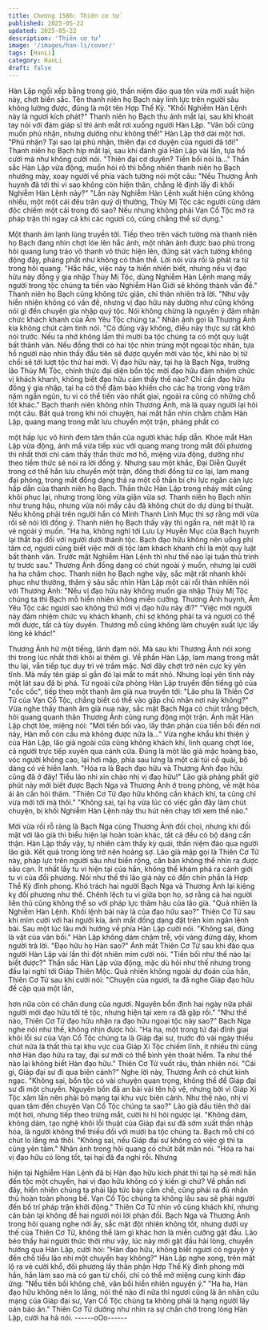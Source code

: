 ```yaml
---
title: Chương 1586: Thiên cơ tử
published: 2025-05-22
updated: 2025-05-22
description: 'Thiên cơ tử'
image: '/images/han-li/cover/'
tags: [HanLi]
category: HanLi
draft: false
---
```


Hàn Lập ngồi xếp bằng trong gió, thần niệm đảo qua tên vừa mới
xuất hiện này, chợt biến sắc. Tên thanh niên họ Bạch này linh lực
trên người sâu không lường được, đúng là một tên Hợp Thể Kỳ.
"Khối Nghiễm Hàn Lệnh này là ngươi kích phát?"
Thanh niên họ Bạch thu ánh mắt lại, sau khi khoát tay nói với đám
giáp sĩ thì ánh mắt rơi xuống người Hàn Lập.
"Vãn bối cũng muốn phủ nhận, nhưng dường như không thể!"
Hàn Lập thở dài một hơi.
"Phủ nhận? Tại sao lại phủ nhận, thiên đại cơ duyện của ngươi đã
tới!"
Thanh niên họ Bạch híp mắt lại, sau khi đánh giá Hàn Lập vài lần,
tựa hồ cười mà như không cười nói.
"Thiên đại cơ duyên? Tiền bối nói là..."
Thần sắc Hàn Lập vừa động, muốn hỏi rõ thì bỗng nhiên thanh
niên họ Bạch nhướng mày, xoay người về phía vách tường nói
một câu:
"Nếu Thương Ảnh huynh đã tới thì vì sao không còn hiện thân,
chẳng lẽ định lấy đi khối Nghiễm Hàn Lệnh này?"
"Lần này Nghiễm Hàn Lệnh xuất hiện cũng không nhiều, một một
cái đều trân quý dị thường, Thủy Mị Tộc các người cũng dám độc
chiếm một cái trong đó sao? Nếu nhưng không phải Vạn Cổ Tộc
mở ra pháp trận thì ngay cả khi các ngươi có, cũng chẳng thể sử
dụng."

Một thanh âm lạnh lùng truyền tới.
Tiếp theo trên vách tường mà thanh niên họ Bạch đang nhìn chợt
lóe lên hắc ảnh, một nhân ảnh được bao phủ trong hôi quang
lung tráo vô thanh vô thức hiện lên, đứng sát vách tường không
động đậy, phảng phất như không có thân thể. Lời nói vừa rồi là
phát ra từ trong hôi quang.
"Hắc hắc, việc này ta hiển nhiên biết, nhưng nếu vị đạo hữu này
đồng ý gia nhập Thủy Mị Tộc, dùng Nghiễm Hàn Lệnh mang mấy
người trong tộc chúng ta tiến vào Nghiễm Hàn Giới sẽ không
thành vấn đề."
Thanh niên họ Bạch cũng không tức giận, chỉ thản nhiên trả lời.
"Như vậy hiển nhiên không có vấn đề, nhưng vị đạo hữu này
dường như cũng không nói gì đến chuyện gia nhập quý tộc. Nói
không chừng là nguyên ý đảm nhận chức khách khanh của Âm
Yêu Tộc chúng ta."
Nhân ảnh gọi là Thương Ảnh kia không chút cảm tình nói.
"Có đúng vậy không, điều này thực sự rất khó nói trước. Nếu ta
nhớ không lầm thì mười ba tộc chúng ta có một quy luật bất thành
văn. Nếu đồng thời có hai tộc nhìn trúng một ngoại tộc nhân, tựa
hồ người nào nhìn thấy đầu tiên sẽ được quyền mời vào tộc, khi
nào bị từ chối sẽ tới lượt tộc thứ hai mời. Vị đạo hữu này, tại hạ là
Bạch Nga, trưởng lão Thủy Mị Tộc, chính thức đại diện bổn tộc
mời đạo hữu đảm nhiệm chức vị khách khanh, không biết đạo
hữu cảm thấy thế nào? Chỉ cần đạo hữu đồng ý gia nhập, tại hạ
có thể đảm bảo khiến cho các hạ trong vòng trăm năm ngắn
ngủn, tu vi có thể tiến vào nhất giai, ngoài ra cũng có những chỗ
tốt khác."
Bạch thanh niên không nhìn Thương Ảnh, mà là quay người lại
hỏi một câu.
Bất quá trong khi nói chuyện, hai mắt hắn nhìn chằm chằm Hàn
Lập, quang mang trong mắt lưu chuyển một trận, phảng phất có

một hấp lực vô hình đem tâm thần của người khác hấp dẫn.
Khóe mắt Hàn Lập vừa động, ánh mắ vừa tiếp xúc với quang
mang trong mắt đối phương thì nhất thời chỉ cảm thấy thần thức
mơ hồ, miệng vừa động, dường như theo tiềm thức sẽ nói ra lời
đồng ý.
Nhưng sau một khắc, Đại Diễn Quyết trong cơ thể hắn lưu
chuyển một trận, đồng thời đồng tử co lại, lam mang đại phóng,
trong mắt đồng dạng thả ra một cỗ thần bí chi lực ngăn cản lực
hấp dẫn của thanh niên họ Bạch. Thần thức Hàn Lập trong nháy
mắt cũng khôi phục lại, nhưng trong lòng vừa giận vừa sợ.
Thanh niên họ Bạch nhìn như trung hậu, nhưng vừa nói mấy câu
đã không chút do dự dùng bí thuật. Nếu không phải trên người
hắn có Minh Thanh Linh Mục thì sợ rằng mới vừa rồi sẽ nói lời
đồng ý. Thanh niên họ Bạch thấy vậy thì ngẩn ra, nét mặt lộ ra vẻ
ngoài ý muốn.
"Ha ha, không nghĩ tới Lưu Ly Huyễn Mục của Bạch huynh lại thất
bại đối với người dưới thánh tộc. Bạch đạo hữu không nên uổng
phí tâm cơ, ngươi cũng biết việc mời dị tộc làm khách khanh chỉ là
một quy luật bất thành văn. Trước mặt Nghiễm Hàn Lệnh thì như
thế nào lại tuân thủ trình tự trươc sau."
Thương Ảnh đồng dạng có chút ngoài ý muốn, nhưng lại cười ha
ha châm chọc.
Thanh niên họ Bạch nghe vậy, sắc mặt rất nhanh khôi phục như
thường, thâm ý sâu sắc nhìn Hàn Lập một cái rồi thản nhiên nói
với Thương Ảnh:
"Nếu vị đạo hữu này không muốn gia nhập Thủy Mị Tộc chúng ta
thì Bạch mỗ hiển nhiên không miễn cưỡng. Thương Ảnh huynh,
Âm Yêu Tộc các ngươi sao không thử mời vị đạo hữu này đi?"
"Việc mời người này đảm nhiệm chức vụ khách khanh, chỉ sợ
không phải ta và ngươi có thể mời được, tất cả tùy duyên.
Thương mỗ cũng không làm chuyện xuất lực lấy lòng kẻ khác!"

Thương Ảnh hừ một tiếng, lãnh đạm nói. Mà sau khi Thương Ảnh
nói xong thì trong lúc nhất thời khôi ai thêm gì.
Về phần Hàn Lập, lam mang trong mắt thu lại, vẫn tiếp tục duy trì
vẻ trầm mặc. Nơi đây chợt trở nên cực kỳ yên tĩnh. Mà mấy tên
giáp sĩ gần đó lại mắt to mắt nhỏ. Nhưng loại yên tĩnh này một lát
sau đã bị phá.
Từ ngoài cửa phòng Hàn Lập truyền đến tiếng gõ của "cốc cốc",
tiếp theo một thanh âm già nua truyền tới:
"Lão phu là Thiên Cơ Tử của Vạn Cổ Tộc, chẳng biết có thể vào
gặp chủ nhân nơi này không?"
Vừa nghe thấy thanh âm già nua này, sắc mặt Bạch Nga có chút
trắng bệch, hôi quang quanh thân Thương Ảnh cũng rung động
một trận. Ánh mắt Hàn Lập chợt lóe, miệng nói:
"Mời tiền bối vào, lấy thân phận của tiền bối đến nơi này, Hàn mỗ
còn cầu mà không được nữa là..."
Vừa nghe khẩu khí thiện ý của Hàn Lập, lão già ngoài cửa cũng
không khách khí, linh quang chợt lóe, cả người trực tiếp xuyên
qua cánh cửa.
Đúng là một lão già mặc hoàng bào, vóc người không cao, lại hơi
mập, phía sau lưng là một cái túi cổ quái, bộ dáng có vẻ hiền
lanh.
"Hóa ra là Bạch đạo hữu và Thương Ảnh đạo hữu cũng đã ở đây!
Tiểu lão nhi xin chào nhị vị đạo hữu!"
Lão già phảng phất giờ phút này mới biết được Bạch Nga và
Thương Ảnh ở trong phòng, vẻ mặt hòa ái ân cần hỏi thăm.
"Thiên Cơ Tử đạo hữu không cần khách khí, ta cũng chỉ vừa mới
tới mà thôi."
"Không sai, tại hạ vừa lúc có việc gần đây làm chút chuyện, bị
khối Nghiễm Hàn Lệnh này thu hút nên chạy tới xem thế nào."

Mới vừa rồi rỗ ràng là Bạch Nga cùng Thương Ảnh đối chọi,
nhưng khi đối mặt với lão già thì biểu hiện lại hoàn toàn khác, tất
cả đều có bộ dáng cẩn thận. Hàn Lập thấy vậy, tự nhiên cảm thấy
kỳ quái, thần niệm đảo qua người lão già. Kết quả trong lòng trở
nên hoảng sợ.
Lão già mập gọi là Thiên Cơ Tử này, pháp lực trên người sâu như
biển rộng, căn bản không thể nhìn ra được sâu cạn. Ít nhất lấy tu
vi hiện tại của hắn, không thể khám phá ra cảnh giới tu vi của đối
phương. Nói như thế thì lão già này có đến chín phần là Hợp Thể
Kỳ đỉnh phong. Khó trách hai người Bạch Nga và Thương Ảnh lại
kiêng kỵ đối phương như thế. Chênh lệch tu vi giữa bọn họ, sợ
rằng cả hai người liên thủ cũng không thể so với pháp lực thâm
hậu của lão già.
"Quả nhiên là Nghiễm Hàn Lệnh. Khối lệnh bài này là của đạo
hữu sao?"
Thiên Cơ Tử sau khi mỉm cười với hai người kia, ánh mắt đồng
dạng đặt trên kim ngân lệnh bài. Sau một lúc lâu mới hướng về
phía Hàn Lập cười nói.
"Không sai, đúng là vật của vãn bối."
Hàn Lập không dám chậm trễ, vội vàng đứng dậy, khom người trả
lời.
"Đạo hữu họ Hàn sao?"
Ánh mắt Thiên Cơ Tử sau khi đảo qua người Hàn Lập vài lần thì
đột nhiên mỉm cười nói.
"Tiền bối như thế nào lại biết được?"
Thần sắc Hàn Lập vừa động, mặc dù hỏi như thế nhưng trong
đầu lại nghĩ tới Giáp Thiên Mộc. Quả nhiên không ngoài dự đoán
của hắn, Thiên Cơ Tử sau khi cười nói:
"Chuyện của ngươi, ta đã nghe Giáp đạo hữu đề cập qua một lần,

hơn nữa còn có chân dung của ngươi. Nguyên bổn định hai ngày
nữa phái người mời đạo hữu tới tệ tộc, nhưng hiện tại xem ra đã
gặp rồi."
"Như thế nào, Thiên Cơ Tử đạo hữu nhận ra đạo hữu ngoại tộc
này sao?"
Bạch Nga nghe nói như thế, không nhịn được hỏi.
"Ha ha, một trong tứ đại đỉnh giai khôi lỗi sư của Vạn Cổ Tộc
chúng ta là Giáp đại sư, trước đó vài ngày thiếu chút nữa là thất
thủ tại khu vực của Giáp Xi Tộc chiếm lĩnh, ít nhiều thì cũng nhờ
Hàn đạo hữu ra tay, đại sư mới có thể bình yên thoát hiểm. Ta
như thế nào lại không biết Hàn đạo hữu."
Thiên Cơ Tử vuốt râu, thản nhiên nói.
"Cái gì, Giáp đại sư đi qua biên cảnh?"
Nghe lời này, Thương Ảnh có chút kinh ngạc.
"Không sai, bổn tộc có vài chuyện quan trọng, không thể để Giáp
đại sư đi một chuyến. Nguyên bổn đã an bài vài tên hộ vệ, nhưng
bởi vì Giáp Xi Tộc xâm lấn nên phải bỏ mạng tại khu vực biên
cảnh. Như thế nào, nhị vị quan tâm đến chuyện Vạn Cổ Tộc
chúng ta sao?"
Lão già đầu tiên thở dài một hơi, nhưng tiếp theo trừng mắt, cười
hì hì hỏi ngược lại.
"Không dám, không dám, tạo nghệ khôi lỗi thuật của Giáp đại sư
đã sớm xuất thần nhập hóa, là người không thể thiếu đối với mười
ba tộc chúng ta. Bạch mỗ chỉ có chút lo lắng mà thôi.
"Không sai, nếu Giáp đại sư không có việc gì thì ta cũng yên
tâm."
Nhân ảnh trong hôi quang có chút bất mãn nói.
"Hóa ra hai vị đạo hữu có lòng tốt, tại hại đã đa nghi rồi. Nhưng

hiện tại Nghiễm Hàn Lệnh đã bị Hàn đạo hữu kích phát thì tại hạ
sẽ mời hắn đến tộc một chuyến, hai vị đạo hữu không có ý kiến gì
chứ? Về phần nơi đây, hiển nhiên chúng ta phải lập tức bày cấm
chế, cũng phái ra đủ nhân thủ hoàn toàn phong bế. Vạn Cổ Tộc
chúng ta không lâu sau sẽ phái người đến bố trí pháp trận khởi
động."
Thiên Cơ Tử nhìn vô cùng khách khí, nhưng căn bản lại không để
hai người nói lời phản đối.
Bạch Nga và Thương Ảnh trong hôi quang nghe nới ấy, sắc mặt
đột nhiên không tốt, nhưng dưới uy thế của Thiên Cơ Tử, không
thể làm gì khác hơn là miễn cưỡng gật đầu.
Lão béo thấy hai người thức thời như vậy, lúc này mới gật đầu hài
lòng, chuyển hướng qua Hàn Lập, cười hỏi:
"Hàn đạo hữu, không biết ngươi có nguyện ý đến chỗ tiểu lão nhi
một chuyến hay không?"
Hàn Lập nghe xong, trên mặt lộ ra vẻ cười khổ, đối phương lấy
thân phận Hợp Thể Kỳ đỉnh phong mời hắn, hắn làm sao mà có
gan từ chối, chỉ có thể mở miệng cung kính đáp ứng:
"Nếu tiền bối không chê, vãn bối hiển nhiên nguyện ý."
"Ha ha, Hàn đạo hữu không nên lo lắng, nói thế nào đi nữa thì
ngươi cũng là ân nhân cứu mạng của Giáp đại sư, Vạn Cổ Tộc
chúng ta không phải là hạng người lấy oán báo ân."
Thiên Cơ Tử dường như nhìn ra sự chần chờ trong lòng Hàn Lập,
cười ha hả nói.
------oOo------

